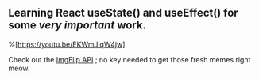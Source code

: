 ## Learning React useState() and useEffect() for some *very important* work.

%[https://youtu.be/EKWmJiqW4jw]

Check out the  [ImgFlip API](https://imgflip.com/api) ; no key needed to get those fresh memes right meow.